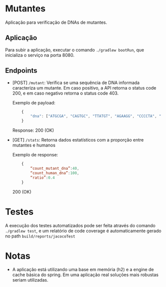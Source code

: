 # Mutantes

Aplicação para verificação de DNAs de mutantes.

## Aplicação

Para subir a aplicação, executar o comando `./gradlew bootRun`, que
inicializa o serviço na porta 8080.

## Endpoints

- \[POST\] `/mutant`: Verifica se uma sequência de DNA informada caracteriza um mutante. Em caso positivo, a API retorna o status code 200, e em caso negativo retorna o status code 403.

    Exemplo de payload:

    ```javascript
        {
            "dna": ["ATGCGA", "CAGTGC", "TTATGT", "AGAAGG", "CCCCTA", "TCACTG"]
        }
    ```

    Response:
    200 (OK)

- \[GET\] `/stats`: Retorna dados estatísticos com a proporção entre mutantes e humanos

    Exemplo de response:

    ```javascript
        {
            “count_mutant_dna”:40,
            “count_human_dna”:100,
            “ratio”:0.4
        }
    ```

    200 (OK)

# Testes

A execução dos testes automatizados pode ser feita através do comando `./gradlew test`, e um relatório de code coverage é automaticamente gerado no path `build/reports/jacocoTest`

# Notas

- A aplicação está utilizando uma base em memória (h2) e a engine de cache básica do spring. Em uma aplicação real soluções mais robustas seriam utilizadas.